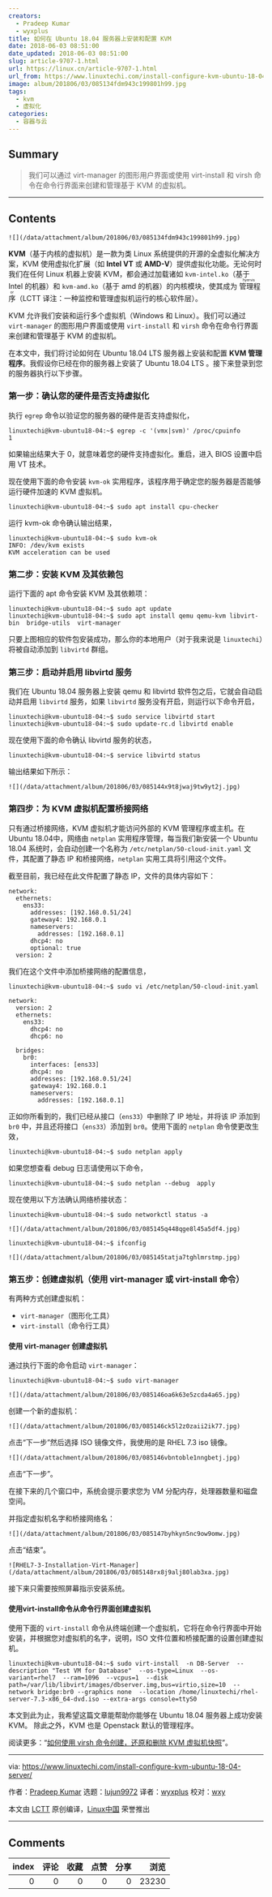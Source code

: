 ```yaml
---
creators:
  - Pradeep Kumar
  - wyxplus
title: 如何在 Ubuntu 18.04 服务器上安装和配置 KVM
date: 2018-06-03 08:51:00
date_updated: 2018-06-03 08:51:00
slug: article-9707-1.html
url: https://linux.cn/article-9707-1.html
url_from: https://www.linuxtechi.com/install-configure-kvm-ubuntu-18-04-server/
image: album/201806/03/085134fdm943c199801h99.jpg
tags:
  - kvm
  - 虚拟化
categories:
  - 容器与云
---
```


## Summary

> 我们可以通过 virt-manager 的图形用户界面或使用 virt-install 和 virsh 命令在命令行界面来创建和管理基于 KVM 的虚拟机。

***

<!-- more -->

## Contents

`![](/data/attachment/album/201806/03/085134fdm943c199801h99.jpg)`

**KVM**（基于内核的虚拟机）是一款为类 Linux 系统提供的开源的全虚拟化解决方案，KVM 使用虚拟化扩展（如 **Intel VT** 或 **AMD-V**）提供虚拟化功能。无论何时我们在任何 Linux 机器上安装 KVM，都会通过加载诸如 `kvm-intel.ko`（基于 Intel 的机器）和 `kvm-amd.ko`（基于 amd 的机器）的内核模块，使其成为<ruby> 管理程序 <rt>  hyervisor </rt></ruby>（LCTT 译注：一种监控和管理虚拟机运行的核心软件层）。

KVM 允许我们安装和运行多个虚拟机（Windows 和 Linux）。我们可以通过 `virt-manager` 的图形用户界面或使用 `virt-install` 和 `virsh` 命令在命令行界面来创建和管理基于 KVM 的虚拟机。

在本文中，我们将讨论如何在 Ubuntu 18.04 LTS 服务器上安装和配置 **KVM 管理程序**。我假设你已经在你的服务器上安装了 Ubuntu 18.04 LTS 。接下来登录到您的服务器执行以下步骤。

### 第一步：确认您的硬件是否支持虚拟化

执行 `egrep` 命令以验证您的服务器的硬件是否支持虚拟化，

```shell
linuxtechi@kvm-ubuntu18-04:~$ egrep -c '(vmx|svm)' /proc/cpuinfo
1
```

如果输出结果大于 0，就意味着您的硬件支持虚拟化。重启，进入 BIOS 设置中启用 VT 技术。

现在使用下面的命令安装 `kvm-ok` 实用程序，该程序用于确定您的服务器是否能够运行硬件加速的 KVM 虚拟机。

```shell
linuxtechi@kvm-ubuntu18-04:~$ sudo apt install cpu-checker
```

运行 kvm-ok 命令确认输出结果，

```shell
linuxtechi@kvm-ubuntu18-04:~$ sudo kvm-ok
INFO: /dev/kvm exists
KVM acceleration can be used
```

### 第二步：安装 KVM 及其依赖包

运行下面的 apt 命令安装 KVM 及其依赖项：

```shell
linuxtechi@kvm-ubuntu18-04:~$ sudo apt update
linuxtechi@kvm-ubuntu18-04:~$ sudo apt install qemu qemu-kvm libvirt-bin  bridge-utils  virt-manager
```

只要上图相应的软件包安装成功，那么你的本地用户（对于我来说是 `linuxtechi`）将被自动添加到 `libvirtd` 群组。

### 第三步：启动并启用 libvirtd 服务

我们在 Ubuntu 18.04 服务器上安装 qemu 和 libvirtd 软件包之后，它就会自动启动并启用 `libvirtd` 服务，如果 `libvirtd` 服务没有开启，则运行以下命令开启，

```shell
linuxtechi@kvm-ubuntu18-04:~$ sudo service libvirtd start
linuxtechi@kvm-ubuntu18-04:~$ sudo update-rc.d libvirtd enable
```

现在使用下面的命令确认 libvirtd 服务的状态，

```shell
linuxtechi@kvm-ubuntu18-04:~$ service libvirtd status
```

输出结果如下所示：

`![](/data/attachment/album/201806/03/085144x9t8jwaj9tw9yt2j.jpg)`

### 第四步：为 KVM 虚拟机配置桥接网络

只有通过桥接网络，KVM 虚拟机才能访问外部的 KVM 管理程序或主机。在Ubuntu 18.04中，网络由 `netplan` 实用程序管理，每当我们新安装一个 Ubuntu 18.04 系统时，会自动创建一个名称为 `/etc/netplan/50-cloud-init.yaml` 文件，其配置了静态 IP 和桥接网络，`netplan` 实用工具将引用这个文件。

截至目前，我已经在此文件配置了静态 IP，文件的具体内容如下：

```shell
network:
  ethernets:
    ens33:
      addresses: [192.168.0.51/24]
      gateway4: 192.168.0.1
      nameservers:
        addresses: [192.168.0.1]
      dhcp4: no
      optional: true
  version: 2
```

我们在这个文件中添加桥接网络的配置信息，

```shell
linuxtechi@kvm-ubuntu18-04:~$ sudo vi /etc/netplan/50-cloud-init.yaml

network:
  version: 2
  ethernets:
    ens33:
      dhcp4: no
      dhcp6: no

  bridges:
    br0:
      interfaces: [ens33]
      dhcp4: no
      addresses: [192.168.0.51/24]
      gateway4: 192.168.0.1
      nameservers:
        addresses: [192.168.0.1]
```

正如你所看到的，我们已经从接口（`ens33`）中删除了 IP 地址，并将该 IP 添加到 `br0` 中，并且还将接口（`ens33`）添加到 `br0`。使用下面的 `netplan` 命令使更改生效，

```shell
linuxtechi@kvm-ubuntu18-04:~$ sudo netplan apply
```

如果您想查看 debug 日志请使用以下命令，

```shell
linuxtechi@kvm-ubuntu18-04:~$ sudo netplan --debug  apply
```

现在使用以下方法确认网络桥接状态：

```shell
linuxtechi@kvm-ubuntu18-04:~$ sudo networkctl status -a
```

`![](/data/attachment/album/201806/03/085145q448qge8l45a5df4.jpg)`

```shell
linuxtechi@kvm-ubuntu18-04:~$ ifconfig
```

`![](/data/attachment/album/201806/03/085145tatja7tghlmrstmp.jpg)`

### 第五步：创建虚拟机（使用 virt-manager 或 virt-install 命令）

有两种方式创建虚拟机：

* `virt-manager`（图形化工具）
* `virt-install`（命令行工具）

#### 使用 virt-manager 创建虚拟机

通过执行下面的命令启动 `virt-manager`：

```shell
linuxtechi@kvm-ubuntu18-04:~$ sudo virt-manager
```

`![](/data/attachment/album/201806/03/085146oa6k63e5zcda4a65.jpg)`

创建一个新的虚拟机：

`![](/data/attachment/album/201806/03/085146ck5l2z0zaii2ik77.jpg)`

点击“下一步”然后选择 ISO 镜像文件，我使用的是 RHEL 7.3 iso 镜像。

`![](/data/attachment/album/201806/03/085146vbntoble1nngbetj.jpg)`

点击“下一步”。

在接下来的几个窗口中，系统会提示要求您为 VM 分配内存，处理器数量和磁盘空间。

并指定虚拟机名字和桥接网络名：

`![](/data/attachment/album/201806/03/085147byhkyn5nc9ow9omw.jpg)`

点击“结束”。

`![RHEL7-3-Installation-Virt-Manager](/data/attachment/album/201806/03/085148rx8j9alj80lab3xa.jpg)`

接下来只需要按照屏幕指示安装系统。

#### 使用virt-install命令从命令行界面创建虚拟机

使用下面的 `virt-install` 命令从终端创建一个虚拟机，它将在命令行界面中开始安装，并根据您对虚拟机的名字，说明，ISO 文件位置和桥接配置的设置创建虚拟机。

```shell
linuxtechi@kvm-ubuntu18-04:~$ sudo virt-install  -n DB-Server  --description "Test VM for Database"  --os-type=Linux  --os-variant=rhel7  --ram=1096  --vcpus=1  --disk path=/var/lib/libvirt/images/dbserver.img,bus=virtio,size=10  --network bridge:br0 --graphics none  --location /home/linuxtechi/rhel-server-7.3-x86_64-dvd.iso --extra-args console=ttyS0
```

本文到此为止，我希望这篇文章能帮助你能够在 Ubuntu 18.04 服务器上成功安装 KVM。 除此之外，KVM 也是 Openstack 默认的管理程序。

阅读更多：“[如何使用 virsh 命令创建，还原和删除 KVM 虚拟机快照](https://www.linuxtechi.com/create-revert-delete-kvm-virtual-machine-snapshot-virsh-command/)”。

---

via: <https://www.linuxtechi.com/install-configure-kvm-ubuntu-18-04-server/>

作者：[Pradeep Kumar](http://www.linuxtechi.com/author/pradeep/) 选题：[lujun9972](https://github.com/lujun9972) 译者：[wyxplus](https://github.com/wyxplus) 校对：[wxy](https://github.com/wxy)

本文由 [LCTT](https://github.com/LCTT/TranslateProject) 原创编译，[Linux中国](https://linux.cn/) 荣誉推出

***

## Comments


|   index |   评论 |   收藏 |   点赞 |   分享 |   浏览 |
|--------:|-------:|-------:|-------:|-------:|-------:|
|       0 |      0 |      0 |      0 |      0 |  23230 |
